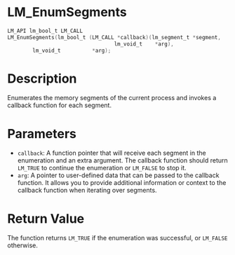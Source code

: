 # LM_EnumSegments

```c
LM_API lm_bool_t LM_CALL
LM_EnumSegments(lm_bool_t (LM_CALL *callback)(lm_segment_t *segment,
                			      lm_void_t    *arg),
		lm_void_t          *arg);
```

# Description
Enumerates the memory segments of the current process and invokes a callback function for each segment.

# Parameters
 - `callback`: A function pointer that will receive each segment in the enumeration and an extra argument.
The callback function should return `LM_TRUE` to continue the enumeration or `LM_FALSE` to stop it.
 - `arg`: A pointer to user-defined data that can be passed to the callback function.
It allows you to provide additional information or context to the callback function when iterating over segments.

# Return Value
The function returns `LM_TRUE` if the enumeration was successful, or `LM_FALSE` otherwise.
